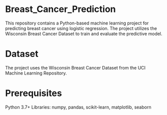 # Breast_Cancer_Prediction
This repository contains a Python-based machine learning project for predicting breast cancer using logistic regression. The project utilizes the Wisconsin Breast Cancer Dataset to train and evaluate the predictive model.
# Dataset
The project uses the Wisconsin Breast Cancer Dataset from the UCI Machine Learning Repository.
# Prerequisites
Python 3.7+
Libraries: numpy, pandas, scikit-learn, matplotlib, seaborn
